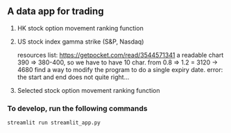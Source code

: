 ## A data app for trading

1. HK stock option movement ranking function

2. US stock index gamma strike (S&P, Nasdaq)

    resources list: https://getpocket.com/read/3544571341
    a readable chart 390 => 380-400, so we have to have 10 char.
    from 0.8 => 1.2 = 3120 -> 4680
    find a way to modify the program to do a single expiry date.
    error: the start and end does not quite right...

3. Selected stock option movement ranking function

### To develop, run the following commands

```
streamlit run streamlit_app.py
```